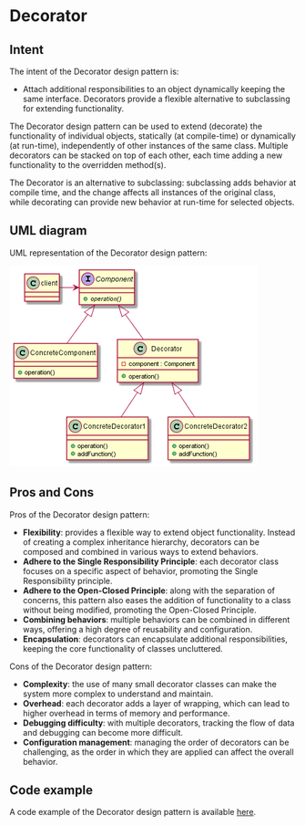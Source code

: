 # Decorator

## Intent

The intent of the Decorator design pattern is:

- Attach additional responsibilities to an object dynamically keeping the same interface. Decorators provide a flexible alternative to subclassing for extending functionality.

The Decorator design pattern can be used to extend (decorate) the functionality of individual objects, statically (at compile-time) or dynamically (at run-time), independently of other instances of the same class. Multiple decorators can be stacked on top of each other, each time adding a new functionality to the overridden method(s).

The Decorator is an alternative to subclassing: subclassing adds behavior at compile time, and the change affects all instances of the original class, while decorating can provide new behavior at run-time for selected objects.

## UML diagram

UML representation of the Decorator design pattern:

![](./assets/Decorator_diagram.png)

## Pros and Cons

Pros of the Decorator design pattern:

- **Flexibility**: provides a flexible way to extend object functionality. Instead of creating a complex inheritance hierarchy, decorators can be composed and combined in various ways to extend behaviors.
- **Adhere to the Single Responsibility Principle**: each decorator class focuses on a specific aspect of behavior, promoting the Single Responsibility principle.
- **Adhere to the Open-Closed Principle**: along with the separation of concerns, this pattern also eases the addition of functionality to a class without being modified, promoting the Open-Closed Principle.
- **Combining behaviors**: multiple behaviors can be combined in different ways, offering a high degree of reusability and configuration.
- **Encapsulation**: decorators can encapsulate additional responsibilities, keeping the core functionality of classes uncluttered.

Cons of the Decorator design pattern:

- **Complexity**: the use of many small decorator classes can make the system more complex to understand and maintain.
- **Overhead**: each decorator adds a layer of wrapping, which can lead to higher overhead in terms of memory and performance.
- **Debugging difficulty**: with multiple decorators, tracking the flow of data and debugging can become more difficult.
- **Configuration management**: managing the order of decorators can be challenging, as the order in which they are applied can affect the overall behavior.

## Code example

A code example of the Decorator design pattern is available [here](./src/main.cpp).
